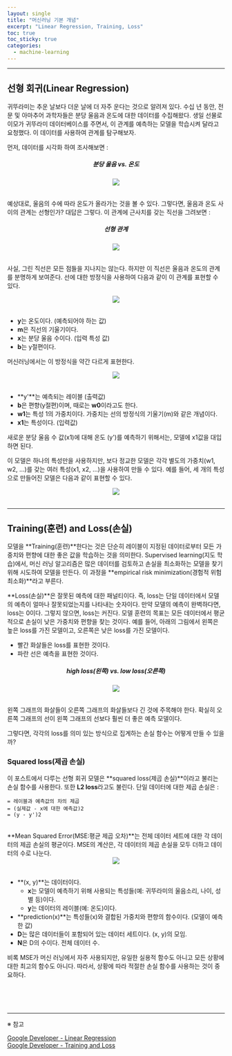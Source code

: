 ```yaml
---
layout: single
title: "머신러닝 기본 개념"
excerpt: "Linear Regression, Training, Loss"
toc: true
toc_sticky: true
categories:
  - machine-learning
---
```



---
## 선형 회귀(Linear Regression)

귀뚜라미는 추운 날보다 더운 날에 더 자주 운다는 것으로 알려져 있다. 수십 년 동안, 전문 및 아마추어 과학자들은 분당 울음과 온도에 대한 데이터를 수집해왔다.
생일 선물로 이모가 귀뚜라미 데이터베이스를 주면서, 이 관계를 예측하는 모델을 학습시켜 달라고 요청했다. 이 데이터를 사용하여 관계를 탐구해보자.

먼저, 데이터를 시각화 하여 조사해보면 :

<center><h5>분당 울음 vs. 온도</h5></center>
<center><img src="{{site.baseurl}}/assets/images/lr1.png" /></center><br>


예상대로, 울음의 수에 따라 온도가 올라가는 것을 볼 수 있다. 그렇다면, 울음과 온도 사이의 관계는 선형인가? 대답은 그렇다. 이 관계에 근사치를 갖는 직선을 그려보면 :

<center><h5>선형 관계</h5></center>
<center><img src="{{site.baseurl}}/assets/images/lr2.png" /></center><br>

사실, 그린 직선은 모든 점들을 지나지는 않는다. 하지만 이 직선은 울음과 온도의 관계를 분명하게 보여준다. 선에 대한 방정식을 사용하여 다음과 같이 이 관계를 표현할 수 있다.

<center><img src="{{site.baseurl}}/assets/images/lr3.png" /></center><br>

- **y**는 온도이다. (예측되어야 하는 값)
- **m**은 직선의 기울기이다.
- **x**는 분당 울음 수이다. (입력 특성 값)
- **b**는 y절편이다.

머신러닝에서는 이 방정식을 약간 다르게 표현한다.

<center><img src="{{site.baseurl}}/assets/images/lr4.png" /></center><br>

- **y'**는 예측되는 레이블 (출력값)
- **b**은 편향(y절편)이며, 때로는 **w0**이라고도 한다.
- **w1**는 특성 1의 가중치이다. 가중치는 선의 방정식의 기울기(m)와 같은 개념이다.
- **x1**는 특성이다. (입력값)

새로운 분당 울음 수 값(x1)에 대해 온도 (y')를 예측하기 위해서는, 모델에 x1값을 대입하면 된다.

이 모델은 하나의 특성만을 사용하지만, 보다 정교한 모델은 각각 별도의 가중치(w1, w2, ...)를 갖는 여러 특성(x1, x2, ...)을 사용하여 만들 수 있다. 예를 들어, 세 개의 특성으로 만들어진 모델은 다음과 같이 표현할 수 있다.

<center><img src="{{site.baseurl}}/assets/images/lr5.png" /></center><br>

---


## Training(훈련) and Loss(손실)

모델을 **Training(훈련)**한다는 것은 단순히 레이블이 지정된 데이터로부터 모든 가중치와 편향에 대한 좋은 값을 학습하는 것을 의미한다. Supervised learning(지도 학습)에서, 머신 러닝 알고리즘은 많은 데이터를 검토하고 손실을 최소화하는 모델을 찾기 위해 시도하여 모델을 만든다. 이 과정을 **empirical risk minimization(경험적 위험 최소화)**라고 부른다.

**Loss(손실)**은 잘못된 예측에 대한 패널티이다. 즉, loss는 단일 데이터에서 모델의 예측이 얼마나 잘못되었는지를 나타내는 숫자이다. 만약 모델의 예측이 완벽하다면, loss는 0이다. 그렇지 않으면, loss는 커진다. 모델 훈련의 목표는 모든 데이터에서 평균적으로 손실이 낮은 가중치와 편향을 찾는 것이다. 예를 들어, 아래의 그림에서 왼쪽은 높은 loss를 가진 모델이고, 오른쪽은 낮은 loss를 가진 모델이다. 

- 빨간 화살들은 loss를 표현한 것이다.
- 파란 선은 예측을 표현한 것이다.

<center><h5>high loss(왼쪽) vs. low loss(오른쪽)</h5></center>
<center><img src="{{site.baseurl}}/assets/images/loss1.png" /></center><br>

왼쪽 그래프의 화살들이 오른쪽 그래프의 화살들보다 긴 것에 주목해야 한다. 확실히 오른쪽 그래프의 선이 왼쪽 그래프의 선보다 훨씬 더 좋은 예측 모델이다.

그렇다면, 각각의 loss를 의미 있는 방식으로 집계하는 손실 함수는 어떻게 만들 수 있을까?


### Squared loss(제곱 손실)

이 포스트에서 다루는 선형 회귀 모델은 **squared loss(제곱 손실)**이라고 불리는 손실 함수를 사용한다. 또한 **L2 loss**라고도 불린다. 단일 데이터에 대한 제곱 손실은 :

```
= 레이블과 예측값의 차의 제곱
= (실제값 - x에 대한 예측값)2
= (y - y')2
```
<br>
**Mean Squared Error(MSE:평균 제곱 오차)**는 전체 데이터 세트에 대한 각 데이터의 제곱 손실의 평균이다. MSE의 계산은, 각 데이터의 제곱 손실을 모두 더하고 데이터의 수로 나눈다.

<center><img src="{{site.baseurl}}/assets/images/mse1.png" /></center><br>

- **(x, y)**는 데이터이다.
  - **x**는 모델이 예측하기 위해 사용되는 특성들(예: 귀뚜라미의 울음소리, 나이, 성별 등)이다.
  - **y**는 데이터의 레이블(예: 온도)이다.
- **prediction(x)**는 특성들(x)와 결합된 가중치와 편향의 함수이다. (모델이 예측한 값)
- **D**는 많은 데이터들이 포함되어 있는 데이터 세트이다. (x, y)의 모임.
- **N**은 D의 수이다. 전체 데이터 수.

비록 MSE가 머신 러닝에서 자주 사용되지만, 유일한 실용적 함수도 아니고 모든 상황에 대한 최고의 함수도 아니다. 따라서, 상황에 따라 적절한 손실 함수를 사용하는 것이 중요하다.

<br>
<br>
<br>

---
※ 참고

[Google Developer - Linear Regression](https://developers.google.com/machine-learning/crash-course/descending-into-ml/linear-regression)<br>
[Google Developer - Training and Loss](https://developers.google.com/machine-learning/crash-course/descending-into-ml/training-and-loss)